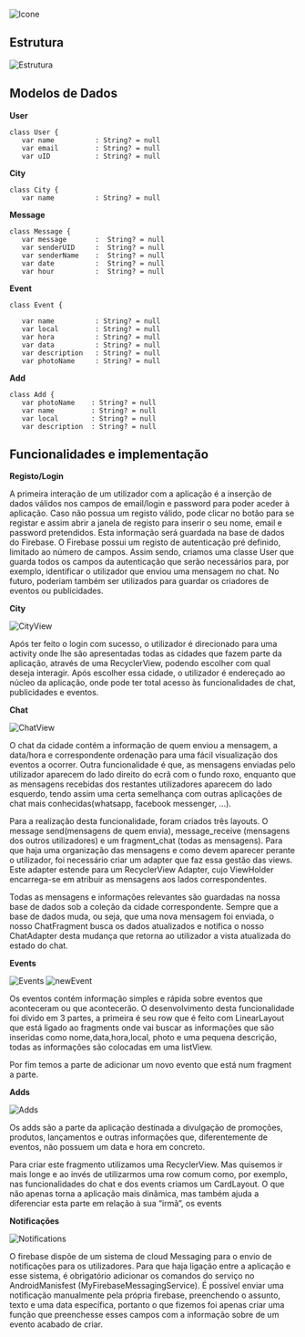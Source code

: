 ![Icone](https://github.com/ECMiraldo/TownBoard2/blob/main/icon.png?raw=true)




## Estrutura 
![Estrutura](https://github.com/ECMiraldo/TownBoard2/blob/main/estrutura.png?raw=true)




## Modelos de Dados
**User**
```
class User {
   var name          : String? = null
   var email         : String? = null
   var uID           : String? = null
```

**City**
```
class City {
   var name          : String? = null
```


**Message**
```
class Message {
   var message       :  String? = null
   var senderUID     :  String? = null
   var senderName    :  String? = null
   var date          :  String? = null
   var hour          :  String? = null
```

**Event**
```
class Event {

   var name          : String? = null
   var local         : String? = null
   var hora          : String? = null
   var data          : String? = null
   var description   : String? = null
   var photoName     : String? = null
```

**Add**
```
class Add {
   var photoName    : String? = null
   var name         : String? = null
   var local        : String? = null
   var description  : String? = null
```


























## Funcionalidades e implementação

**Registo/Login**


A primeira interação de um utilizador com a aplicação é a inserção de dados válidos nos campos de email/login e password para poder aceder à aplicação. Caso não possua um registo válido, pode clicar no botão para se registar e assim abrir a janela de registo para inserir o seu nome, email e password pretendidos. Esta informação será guardada na base de dados do Firebase. 
O Firebase possui um registo de autenticação pré definido, limitado ao número de campos. Assim sendo, criamos uma classe User que guarda todos os campos da autenticação que serão necessários para, por exemplo, identificar o utilizador que enviou uma mensagem no chat. No futuro, poderiam também ser utilizados para guardar os criadores de eventos ou publicidades.


**City**

![CityView](https://github.com/ECMiraldo/TownBoard2/blob/main/CityView.png?raw=true)
		
Após ter feito o login com sucesso, o utilizador é direcionado para uma activity onde lhe são apresentadas todas as cidades que fazem parte da aplicação, através de uma RecyclerView, podendo escolher com qual deseja interagir. Após escolher essa cidade, o utilizador é endereçado ao núcleo da aplicação, onde pode ter total acesso às funcionalidades de chat, publicidades e eventos.


**Chat** 

![ChatView](https://github.com/ECMiraldo/TownBoard2/blob/main/Chat.png?raw=true)

O chat da cidade contém a informação de quem enviou a mensagem, a data/hora e correspondente ordenação para uma fácil visualização dos eventos a ocorrer. Outra funcionalidade é que, as mensagens enviadas pelo utilizador aparecem do lado direito do ecrã com o fundo roxo, enquanto que as mensagens recebidas dos restantes utilizadores aparecem do lado esquerdo, tendo assim uma certa semelhança com outras aplicações de chat mais conhecidas(whatsapp, facebook messenger, …).

Para a realização desta funcionalidade, foram criados três layouts. O message send(mensagens de quem envia), message_receive (mensagens dos outros utilizadores) e um fragment_chat (todas as mensagens). Para que haja uma organização das mensagens e como devem aparecer perante o utilizador, foi necessário criar um adapter que faz essa gestão das views. Este adapter estende para um RecyclerView Adapter, cujo ViewHolder encarrega-se em atribuir as mensagens aos lados correspondentes. 

Todas as mensagens e informações relevantes são guardadas na nossa base de dados sob a coleção da cidade correspondente. 
Sempre que a base de dados muda, ou seja, que uma nova mensagem foi enviada, o nosso ChatFragment busca os dados atualizados e notifica o nosso ChatAdapter desta mudança que retorna ao utilizador a vista atualizada do estado do chat.


**Events**

![Events](https://github.com/ECMiraldo/TownBoard2/blob/main/events.png?raw=true) ![newEvent](https://github.com/ECMiraldo/TownBoard2/blob/main/eventAdd.png?raw=true)

 
Os eventos contém informação simples e rápida sobre eventos que aconteceram ou que acontecerão. O desenvolvimento desta funcionalidade foi divido em 3 partes, a primeira é seu row que é feito com LinearLayout que está ligado ao fragments onde vai buscar as informações que são inseridas como nome,data,hora,local, photo e uma pequena descrição, todas as informações são colocadas em uma listView. 

Por fim temos a parte de adicionar um novo evento que está num fragment a parte. 

**Adds**

![Adds](https://github.com/ECMiraldo/TownBoard2/blob/main/adds.png?raw=true)

Os adds são a parte da aplicação destinada a divulgação de promoções, produtos, lançamentos e outras informações que, diferentemente de eventos, não possuem um data e hora em concreto.

Para criar este fragmento utilizamos uma RecyclerView. Mas quisemos ir mais longe e ao invés de utilizarmos uma row comum como, por exemplo, nas funcionalidades do chat e dos events criamos um CardLayout. O que não apenas torna a aplicação mais dinâmica, mas também ajuda a diferenciar esta parte em relação à sua “irmã”, os events


**Notificações**

![Notifications](https://github.com/ECMiraldo/TownBoard2/blob/main/notifications.png?raw=true)

O firebase dispõe de um sistema de cloud Messaging para o envio de notificações para os utilizadores. Para que haja ligação entre a aplicação e esse sistema, é obrigatório adicionar os comandos do serviço no AndroidManisfest (MyFirebaseMessagingService). É possível enviar uma notificação manualmente pela própria firebase, preenchendo o assunto, texto e uma data específica, portanto o que fizemos foi apenas criar uma função que preenchesse esses campos com a informação sobre de um evento acabado de criar. 






